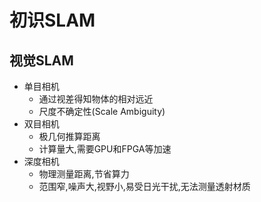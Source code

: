 # 初识SLAM

## 视觉SLAM
- 单目相机
  - 通过视差得知物体的相对远近
  - 尺度不确定性(Scale Ambiguity)
- 双目相机
  - 极几何推算距离
  - 计算量大,需要GPU和FPGA等加速
- 深度相机
  - 物理测量距离,节省算力
  - 范围窄,噪声大,视野小,易受日光干扰,无法测量透射材质
